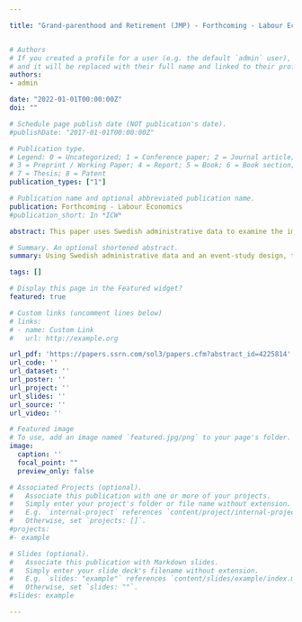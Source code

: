 ```yaml
---

title: "Grand-parenthood and Retirement (JMP) - Forthcoming - Labour Economics"


# Authors
# If you created a profile for a user (e.g. the default `admin` user), write the username (folder name) here
# and it will be replaced with their full name and linked to their profile.
authors:
- admin

date: "2022-01-01T00:00:00Z"
doi: ""

# Schedule page publish date (NOT publication's date).
#publishDate: "2017-01-01T00:00:00Z"

# Publication type.
# Legend: 0 = Uncategorized; 1 = Conference paper; 2 = Journal article;
# 3 = Preprint / Working Paper; 4 = Report; 5 = Book; 6 = Book section;
# 7 = Thesis; 8 = Patent
publication_types: ["1"]

# Publication name and optional abbreviated publication name.
publication: Forthcoming - Labour Economics
#publication_short: In *ICW*

abstract: This paper uses Swedish administrative data to examine the impact of grandparenthood on retirement behaviour. For causal identification, I exploit conditionally random variation in the births of first grandchildren using an event study design. The results show a significant increase in the retirement probability for grandmothers and grandfathers when the first grandchild is born, with no significant differences between them. The effects of the arrival of the grandchild on retirement increase over time after the grandchild is born. The incremental effects are larger among grandparents in the upper half of the earnings distribution than among their counterparts. The findings suggest that grandparenthood makes grandfathers and grandmothers less elastic to financial incentives and other regulations that also promote longer working lives also in a country with generous family policies such as Sweden.

# Summary. An optional shortened abstract.
summary: Using Swedish administrative data and an event-study design, this paper studies the examine the impact of grandparenthood on retirement behaviour. For causal identification, I exploit conditionally random variation in the births of first grandchildren using an event study design. The effects of the arrival of the grandchild on retirement increase over time after the grandchild is born. The incremental effects are larger among grandparents in the upper half of the earnings distribution than among their counterparts.

tags: []

# Display this page in the Featured widget?
featured: true

# Custom links (uncomment lines below)
# links:
# - name: Custom Link
#   url: http://example.org

url_pdf: 'https://papers.ssrn.com/sol3/papers.cfm?abstract_id=4225814'
url_code: ''
url_dataset: ''
url_poster: ''
url_project: ''
url_slides: ''
url_source: ''
url_video: ''

# Featured image
# To use, add an image named `featured.jpg/png` to your page's folder.
image:
  caption: ''
  focal_point: ""
  preview_only: false

# Associated Projects (optional).
#   Associate this publication with one or more of your projects.
#   Simply enter your project's folder or file name without extension.
#   E.g. `internal-project` references `content/project/internal-project/index.md`.
#   Otherwise, set `projects: []`.
#projects:
#- example

# Slides (optional).
#   Associate this publication with Markdown slides.
#   Simply enter your slide deck's filename without extension.
#   E.g. `slides: "example"` references `content/slides/example/index.md`.
#   Otherwise, set `slides: ""`.
#slides: example

---
```

